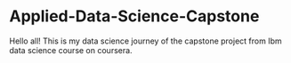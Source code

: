 # Applied-Data-Science-Capstone

Hello all! 
This is my data science journey of the capstone project from Ibm data science course on coursera.
